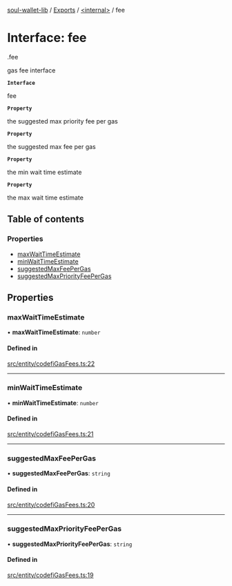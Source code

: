 [soul-wallet-lib](../README.md) / [Exports](../modules.md) / [<internal\>](../modules/internal_.md) / fee

# Interface: fee

[<internal>](../modules/internal_.md).fee

gas fee interface

**`Interface`**

fee

**`Property`**

the suggested max priority fee per gas

**`Property`**

the suggested max fee per gas

**`Property`**

the min wait time estimate

**`Property`**

the max wait time estimate

## Table of contents

### Properties

- [maxWaitTimeEstimate](internal_.fee.md#maxwaittimeestimate)
- [minWaitTimeEstimate](internal_.fee.md#minwaittimeestimate)
- [suggestedMaxFeePerGas](internal_.fee.md#suggestedmaxfeepergas)
- [suggestedMaxPriorityFeePerGas](internal_.fee.md#suggestedmaxpriorityfeepergas)

## Properties

### maxWaitTimeEstimate

• **maxWaitTimeEstimate**: `number`

#### Defined in

[src/entity/codefiGasFees.ts:22](https://github.com/zhangshengjie/soulwalletlib/blob/93d2029/src/entity/codefiGasFees.ts#L22)

___

### minWaitTimeEstimate

• **minWaitTimeEstimate**: `number`

#### Defined in

[src/entity/codefiGasFees.ts:21](https://github.com/zhangshengjie/soulwalletlib/blob/93d2029/src/entity/codefiGasFees.ts#L21)

___

### suggestedMaxFeePerGas

• **suggestedMaxFeePerGas**: `string`

#### Defined in

[src/entity/codefiGasFees.ts:20](https://github.com/zhangshengjie/soulwalletlib/blob/93d2029/src/entity/codefiGasFees.ts#L20)

___

### suggestedMaxPriorityFeePerGas

• **suggestedMaxPriorityFeePerGas**: `string`

#### Defined in

[src/entity/codefiGasFees.ts:19](https://github.com/zhangshengjie/soulwalletlib/blob/93d2029/src/entity/codefiGasFees.ts#L19)
